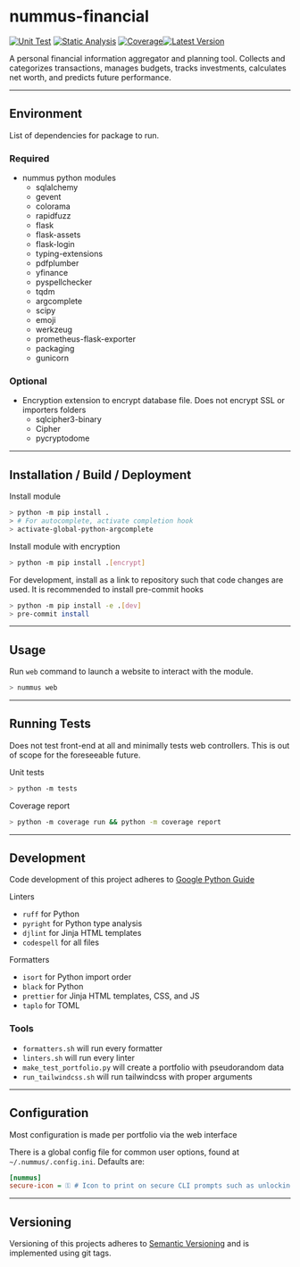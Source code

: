 # nummus-financial

[![Unit Test][unittest-image]][unittest-url] [![Static Analysis][static-analysis-image]][static-analysis-url] [![Coverage][coverage-image]][coverage-url][![Latest Version][pypi-image]][pypi-url]

A personal financial information aggregator and planning tool. Collects and categorizes transactions, manages budgets, tracks investments, calculates net worth, and predicts future performance.

---

## Environment

List of dependencies for package to run.

### Required

- nummus python modules
  - sqlalchemy
  - gevent
  - colorama
  - rapidfuzz
  - flask
  - flask-assets
  - flask-login
  - typing-extensions
  - pdfplumber
  - yfinance
  - pyspellchecker
  - tqdm
  - argcomplete
  - scipy
  - emoji
  - werkzeug
  - prometheus-flask-exporter
  - packaging
  - gunicorn

### Optional

- Encryption extension to encrypt database file. Does not encrypt SSL or importers folders
  - sqlcipher3-binary
  - Cipher
  - pycryptodome

---

## Installation / Build / Deployment

Install module

```bash
> python -m pip install .
> # For autocomplete, activate completion hook
> activate-global-python-argcomplete
```

Install module with encryption

```bash
> python -m pip install .[encrypt]
```

For development, install as a link to repository such that code changes are used. It is recommended to install pre-commit hooks

```bash
> python -m pip install -e .[dev]
> pre-commit install
```

---

## Usage

Run `web` command to launch a website to interact with the module.

```bash
> nummus web
```

---

## Running Tests

Does not test front-end at all and minimally tests web controllers. This is out of scope for the foreseeable future.

Unit tests

```bash
> python -m tests
```

Coverage report

```bash
> python -m coverage run && python -m coverage report
```

---

## Development

Code development of this project adheres to [Google Python Guide](https://google.github.io/styleguide/pyguide.html)

Linters

- `ruff` for Python
- `pyright` for Python type analysis
- `djlint` for Jinja HTML templates
- `codespell` for all files

Formatters

- `isort` for Python import order
- `black` for Python
- `prettier` for Jinja HTML templates, CSS, and JS
- `taplo` for TOML

### Tools

- `formatters.sh` will run every formatter
- `linters.sh` will run every linter
- `make_test_portfolio.py` will create a portfolio with pseudorandom data
- `run_tailwindcss.sh` will run tailwindcss with proper arguments

---

## Configuration

Most configuration is made per portfolio via the web interface

There is a global config file for common user options, found at `~/.nummus/.config.ini`. Defaults are:

```ini
[nummus]
secure-icon = ⚿ # Icon to print on secure CLI prompts such as unlocking password
```

---

## Versioning

Versioning of this projects adheres to [Semantic Versioning](https://semver.org/spec/v2.0.0.html) and is implemented using git tags.

[pypi-image]: https://img.shields.io/pypi/v/nummus-financial.svg
[pypi-url]: https://pypi.org/project/nummus-financial/
[unittest-image]: https://github.com/WattsUp/nummus/actions/workflows/test.yml/badge.svg
[unittest-url]: https://github.com/WattsUp/nummus/actions/workflows/test.yml
[static-analysis-image]: https://github.com/WattsUp/nummus/actions/workflows/static-analysis.yml/badge.svg
[static-analysis-url]: https://github.com/WattsUp/nummus/actions/workflows/static-analysis.yml
[coverage-image]: https://gist.githubusercontent.com/WattsUp/36d9705addcd44fb0fccec1d23dc1338/raw/nummus__heads_master.svg
[coverage-url]: https://github.com/WattsUp/nummus/actions/workflows/coverage.yml
